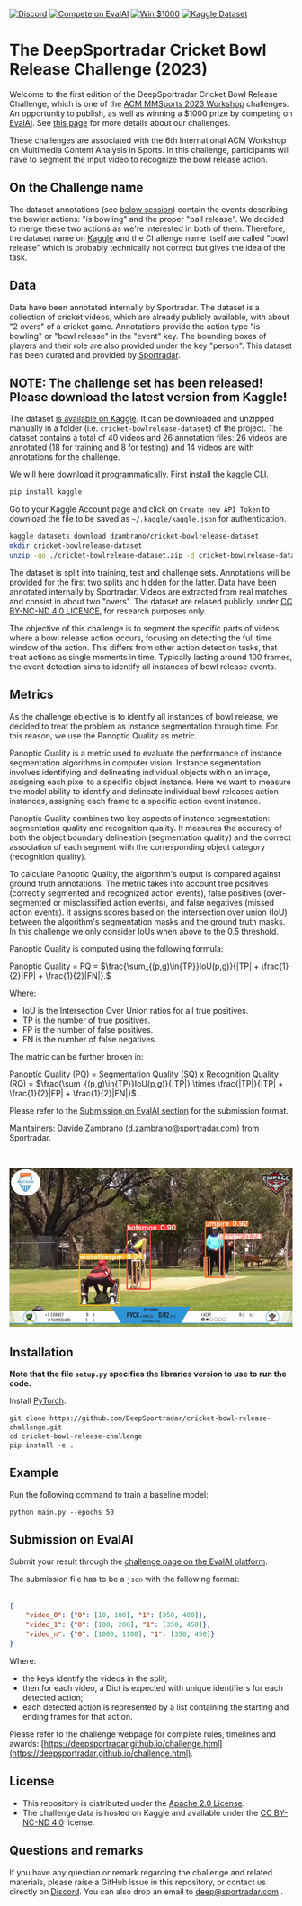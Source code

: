 [![Discord](https://badgen.net/badge/icon/discord?icon=discord&label)](https://discord.gg/JvMQgMkpkm)
[![Compete on EvalAI](https://badgen.net/badge/compete%20on/EvalAI/blue)](https://eval.ai/web/challenges/challenge-page/2077/overview)
[![Win $1000](https://badgen.net/badge/win/%241%2C000.00/yellow)](http://mmsports.multimedia-computing.de/mmsports2023/challenge.html)
[![Kaggle Dataset](https://badgen.net/badge/kaggle/dataset/blue)](https://www.kaggle.com/datasets/dzambrano/cricket-bowlrelease-dataset)

# The DeepSportradar Cricket Bowl Release Challenge (2023)


Welcome to the first edition of the DeepSportradar Cricket Bowl Release Challenge, which is one of the [ACM MMSports 2023 Workshop](http://mmsports.multimedia-computing.de/mmsports2023/index.html) challenges. 
An opportunity to publish, as well as winning a $1000 prize by competing on [EvalAI](https://eval.ai/web/challenges/challenge-page/2077/overview). 
See [this page](http://mmsports.multimedia-computing.de/mmsports2023/challenge.html) for more details about our challenges.

These challenges are associated with the 6th International ACM Workshop on Multimedia Content Analysis in Sports.
In this challenge, participants will have to segment the input video to recognize the bowl release action.


## On the Challenge name

The dataset annotations (see [below session](#data)) contain the events describing the bowler actions: "is bowling" and the proper "ball release". We decided to merge these two actions as we're interested in both of them. 
Therefore, the dataset name on [Kaggle](https://www.kaggle.com/datasets/dzambrano/cricket-bowlrelease-dataset) and the Challenge name itself are called "bowl release" which is probably technically not correct but gives the idea of the task.

## Data

Data have been annotated internally by Sportradar. The dataset is a collection of cricket videos, which are already publicly available, with about "2 overs" of a cricket game.
Annotations provide the action type "is bowling" or "bowl release" in the "event" key.
The bounding boxes of players and their role are also provided under the key "person".
This dataset has been curated and provided by [Sportradar](https://sportradar.com).


## NOTE: The challenge set has been released! Please download the latest version from Kaggle!

The dataset [is available on Kaggle](https://www.kaggle.com/datasets/dzambrano/cricket-bowlrelease-dataset).
It can be downloaded and unzipped manually in a folder (i.e. `cricket-bowlrelease-dataset`) of the project.
The dataset contains a total of 40 videos and 26 annotation files: 26 videos are annotated (18 for training and 8 for testing) and 14 videos are with annotations for the challenge.

We will here download it programmatically. First install the kaggle CLI.

```bash
pip install kaggle
```

Go to your Kaggle Account page and click on `Create new API Token` to download the file to be saved as `~/.kaggle/kaggle.json` for authentication.

```bash
kaggle datasets download dzambrano/cricket-bowlrelease-dataset
mkdir cricket-bowlrelease-dataset
unzip -qo ./cricket-bowlrelease-dataset.zip -d cricket-bowlrelease-dataset
```


The dataset is split into training, test and challenge sets. Annotations will be provided for the first two splits and hidden for the latter.
Data have been annotated internally by Sportradar. Videos are extracted from real matches and consist in about two "overs".
The dataset are relased publicly, under [CC BY-NC-ND 4.0 LICENCE](https://creativecommons.org/licenses/by-nc-nd/4.0/), for research purposes only.

The objective of this challenge is to segment the specific parts of videos where a bowl release action occurs, focusing on detecting the full time window of the action. 
This differs from other action detection tasks, that treat actions as single moments in time. 
Typically lasting around 100 frames, the event detection aims to identify all instances of bowl release events.

## Metrics

As the challenge objective is to identify all instances of bowl release, we decided to treat the problem as instance segmentation through time.
For this reason, we use the Panoptic Quality as metric. 

Panoptic Quality is a metric used to evaluate the performance of instance segmentation algorithms in computer vision. Instance segmentation involves identifying and delineating individual objects within an image, assigning each pixel to a specific object instance. Here we want to measure the model ability to identify and delineate individual bowl releases action instances, assigning each frame to a specific action event instance.

Panoptic Quality combines two key aspects of instance segmentation: segmentation quality and recognition quality. It measures the accuracy of both the object boundary delineation (segmentation quality) and the correct association of each segment with the corresponding object category (recognition quality).

To calculate Panoptic Quality, the algorithm's output is compared against ground truth annotations. The metric takes into account true positives (correctly segmented and recognized action events), false positives (over-segmented or misclassified action events), and false negatives (missed action events). It assigns scores based on the intersection over union (IoU) between the algorithm's segmentation masks and the ground truth masks. In this challenge we only consider IoUs when above to the 0.5 threshold.

Panoptic Quality is computed using the following formula:

Panoptic Quality = PQ = $\frac{\sum_{(p,g)\in{TP}}IoU(p,g)}{|TP| + \frac{1}{2}|FP| + \frac{1}{2}|FN|}.$


Where:

- IoU is the Intersection Over Union ratios for all true positives.
- TP is the number of true positives.
- FP is the number of false positives.
- FN is the number of false negatives.

The matric can be further broken in:

Panoptic Quality (PQ) = Segmentation Quality (SQ) x Recognition Quality (RQ) = $\frac{\sum_{(p,g)\in{TP}}IoU(p,g)}{|TP|} \times \frac{|TP|}{|TP| + \frac{1}{2}|FP| + \frac{1}{2}|FN|}$ .



Please refer to the [Submission on EvalAI section](#submission-on-evalai) for the submission format.
    
Maintainers: Davide Zambrano (d.zambrano@sportradar.com) from Sportradar.


&nbsp;
<p align="center"><img src="assets/banner.png" width="740"></p>

## Installation

**Note that the file ```setup.py``` specifies the libraries version to use to run the code.**

Install [PyTorch](http://pytorch.org/). 

```shell
git clone https://github.com/DeepSportradar/cricket-bowl-release-challenge.git
cd cricket-bowl-release-challenge
pip install -e .
```

## Example

Run the following command to train a baseline model:
```shell
python main.py --epochs 50
```

## Submission on EvalAI
Submit your result through the [challenge page on the EvalAI platform](https://eval.ai/web/challenges/challenge-page/2077/overview).

The submission file has to be a ```json``` with the following format:

```json

{
    "video_0": {"0": [10, 100], "1": [350, 400]},
    "video_1": {"0": [100, 200], "1": [350, 450]},
    "video_n": {"0": [1000, 1100], "1": [350, 450]}
}

```
Where: 

- the keys identify the videos in the split;
- then for each video, a Dict is expected with unique identifiers for each detected action;
- each detected action is represented by a list containing the starting and ending frames for that action.


Please refer to the challenge webpage for complete rules, timelines and awards: [https://deepsportradar.github.io/challenge.html](https://deepsportradar.github.io/challenge.html).

## License

- This repository is distributed under the [Apache 2.0 License](https://github.com/DeepSportradar/cricket-bowl-release-challenge/blob/master/LICENSE).
- The challenge data is hosted on Kaggle and available under the [CC BY-NC-ND 4.0](https://creativecommons.org/licenses/by-nc-nd/4.0/) license.


## Questions and remarks
If you have any question or remark regarding the challenge and related materials, please raise a GitHub issue in this repository, or contact us directly on [Discord](https://discord.gg/JvMQgMkpkm).
You can also drop an email to deep@sportradar.com .
